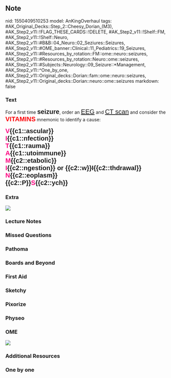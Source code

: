 ## Note
nid: 1550409510253
model: AnKingOverhaul
tags: #AK_Original_Decks::Step_2::Cheesy_Dorian_(M3), #AK_Step2_v11::!FLAG_THESE_CARDS::!DELETE, #AK_Step2_v11::!Shelf::FM, #AK_Step2_v11::!Shelf::Neuro, #AK_Step2_v11::#B&B::04_Neuro::02_Seziures::Seizures, #AK_Step2_v11::#OME_banner::Clinical::11_Pediatrics::19_Seizures, #AK_Step2_v11::#Resources_by_rotation::FM::ome::neuro::seizures, #AK_Step2_v11::#Resources_by_rotation::Neuro::ome::seizures, #AK_Step2_v11::#Subjects::Neurology::09_Seizure::*Management, #AK_Step2_v11::^One_by_one, #AK_Step2_v11::Original_decks::Dorian::fam::ome::neuro::seizures, #AK_Step2_v11::Original_decks::Dorian::neuro::ome::seizures
markdown: false

### Text
For a first time <b style=
"font-family: Arial; font-size: 20px;">seizure</b>, order an
<u style="font-family: Arial; font-size: 20px;">EEG</u> and
<u style="font-family: Arial; font-size: 20px;">CT scan</u> and
consider the <b style=
"font-family: Arial; font-size: 20px;"><font color=
"#FC0107">VITAMINS</font></b> mnemonic to identify a cause:
<div style="font-family: Arial; font-size: 20px;"></div>
<div style="font-family: Arial; font-size: 20px;">
  <b><font color="#FC0280">V</font>{{c1::ascular}}</b>
</div>
<div style="font-family: Arial; font-size: 20px;">
  <b><font color="#FC0280">I</font>{{c1::nfection}}</b>
</div>
<div style="font-family: Arial; font-size: 20px;">
  <b><font color="#FC0280">T</font>{{c1::rauma}}</b>
</div>
<div style="font-family: Arial; font-size: 20px;">
  <b><font color="#FC0280">A</font>{{c1::utoimmune}}</b>
</div>
<div style="font-family: Arial; font-size: 20px;">
  <b><font color="#FC0280">M</font>{{c2::etabolic}}</b>
</div>
<div style="font-family: Arial; font-size: 20px;">
  <b><font color="#FC0280">I</font>{{c2::ngestion}} or
  {{c2::w}}I{{c2::thdrawal}}</b>
</div>
<div style="font-family: Arial; font-size: 20px;">
  <b><font color="#FC0280">N</font>{{c2::eoplasm}}</b>
</div>
<div style="font-family: Arial; font-size: 20px;">
  <b>{{c2::P}}<font color="#FC0280">S</font>{{c2::ych}}</b>
</div>

### Extra
<img src="paste-700079669504.jpg" style=
"font-family: Arial; font-size: 20px;">

### Lecture Notes


### Missed Questions


### Pathoma


### Boards and Beyond


### First Aid


### Sketchy


### Pixorize


### Physeo


### OME
<div class="ome-widget">
  <a href=
  "https://onlinemeded.org/spa/pediatrics/seizures/acquire?ref=anki">
  <img src="_OME_AnkiFlashcards_Lesson_4.png"></a>
</div>

### Additional Resources


### One by one


